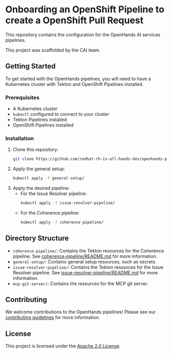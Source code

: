 # Onboarding an OpenShift Pipeline to create a OpenShift Pull Request

This repository contains the configuration for the OpenHands AI services pipelines.

This project was scaffolded by the CAI team.

## Getting Started

To get started with the OpenHands pipelines, you will need to have a Kubernetes cluster with Tekton and OpenShift Pipelines installed.

### Prerequisites

* A Kubernetes cluster
* `kubectl` configured to connect to your cluster
* Tekton Pipelines installed
* OpenShift Pipelines installed

### Installation

1. Clone this repository:
   ```bash
   git clone https://github.com/redhat-rh-is-all-hands-dev/openhands-pipelines.git
   ```
2. Apply the general setup:
   ```bash
   kubectl apply -f general-setup/
   ```
3. Apply the desired pipeline:
   * For the Issue Resolver pipeline:
     ```bash
     kubectl apply -f issue-resolver-pipeline/
     ```
   * For the Coherence pipeline:
     ```bash
     kubectl apply -f coherence-pipeline/
     ```

## Directory Structure

* `coherence-pipeline/`: Contains the Tekton resources for the Coherence pipeline. See [coherence-pipeline/README.md](coherence-pipeline/README.md) for more information.
* `general-setup/`: Contains general setup resources, such as secrets.
* `issue-resolver-pipeline/`: Contains the Tekton resources for the Issue Resolver pipeline. See [issue-resolver-pipeline/README.md](issue-resolver-pipeline/README.md) for more information.
* `mcp-git-server/`: Contains the resources for the MCP git server.

## Contributing

We welcome contributions to the OpenHands pipelines! Please see our [contributing guidelines](CONTRIBUTING.md) for more information.

## License

This project is licensed under the [Apache 2.0 License](LICENSE).
